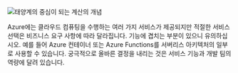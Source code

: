 ![태양계의 중심이 되는 계산의 개념](../media/5-heading.png)

Azure에는 클라우드 컴퓨팅을 수행하는 여러 가지 서비스가 제공되지만 적절한 서비스 선택은 비즈니스 요구 사항에 따라 달라집니다. 기능에 겹치는 부분이 있으니 유의하십시오. 예를 들어 Azure 컨테이너 또는 Azure Functions를 서버리스 아키텍처의 일부로 사용할 수 있습니다. 궁극적으로 올바른 결정을 내리는 것은 서비스 기능과 개발 팀의 역량에 달려 있습니다.